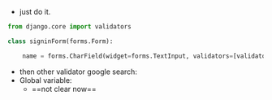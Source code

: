 - just do it.
```python
from django.core import validators

class signinForm(forms.Form):

    name = forms.CharField(widget=forms.TextInput, validators=[validators.MinLengthValidator(10,'Enter a name with at least 10 character')])
```

- then other validator google search:
- Global variable:
	- ==not clear now==
